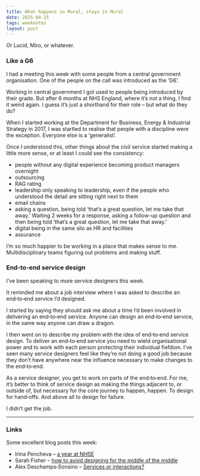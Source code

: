 ```yaml
---
title: What happens in Mural, stays in Mural
date: 2025-04-25
tags: weeknotes
layout: post
---
```


Or Lucid, Miro, or whatever.

### Like a G6

I had a meeting this week with some people from a central government organisation. One of the people on the call was introduced as the ‘G6’.

Working in central government I got used to people being introduced by their grade. But after 6 months at NHS England, where it’s not a thing, I find it weird again. I guess it’s just a shorthand for their role – but what do they do?

When I started working at the Department for Business, Energy & Industrial Strategy in 2017, I was startled to realise that people with a discipline were the exception. Everyone else is a ‘generalist’.

Once I understood this, other things about the civil service started making a little more sense, or at least I could see the consistency:

- people without any digital experience becoming product managers overnight
- outsourcing
- RAG rating
- leadership only speaking to leadership, even if the people who understood the detail are sitting right next to them
- email chains
- asking a question, being told ‘that’s a great question, let me take that away.’ Waiting 2 weeks for a response, asking a follow-up question and then being told ‘that’s a great question, let me take that away.’
- digital being in the same silo as HR and facilities
- assurance

I’m so much happier to be working in a place that makes sense to me. Multidisciplinary teams figuring out problems and making stuff.

### End‑to‑end service design

I’ve been speaking to more service designers this week. 

It reminded me about a job interview where I was asked to describe an end‑to‑end service I’d designed.

I started by saying they should ask me about a time I’d been involved in delivering an end‑to‑end service. Anyone can design an end‑to‑end service, in the same way anyone can draw a dragon.

I then went on to describe my problem with the idea of end‑to‑end service design. To deliver an end‑to‑end service you need to wield organisational power and to work with each person protecting their individual fiefdom. I’ve seen many service designers feel like they’re not doing a good job because they don’t have anywhere near the influence necessary to make changes to the end‑to‑end.

As a service designer, you get to work on parts of the end‑to‑end. For me, it’s better to think of service design as making the things adjacent to, or outside of, but necessary for the core journey to happen, happen. To design for hand‑offs. And above all to design for failure.

I didn’t get the job.

---

### Links

Some excellent blog posts this week:

- Irina Pencheva – [a year at NHSE](https://irinapencheva.com/2025/04/24/a-year-at-nhse/)
- Sarah Fisher – [how to avoid designing for the middle of the middle](https://medium.com/@sarah-fisher/not-all-users-wear-smart-watches-on-digital-design-and-health-inequalities-f4357765dd2a)
- Alex Deschamps‑Sonsino – [Services or interactions?](https://www.designswarm.com/blog/2025/04/services-or-interactions/)
